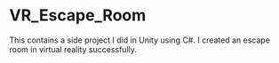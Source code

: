 # VR_Escape_Room
This contains a side project I did in Unity using C#. I created an escape room in virtual reality successfully.
